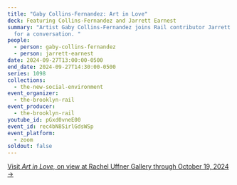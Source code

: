 ```yaml
---
title: "Gaby Collins-Fernandez: Art in Love"
deck: Featuring Collins-Fernandez and Jarrett Earnest
summary: "Artist Gaby Collins-Fernandez joins Rail contributor Jarrett Earnest
  for a conversation. "
people:
  - person: gaby-collins-fernandez
  - person: jarrett-earnest
date: 2024-09-27T13:00:00-0500
end_date: 2024-09-27T14:30:00-0500
series: 1098
collections:
  - the-new-social-environment
event_organizer:
  - the-brooklyn-rail
event_producer:
  - the-brooklyn-rail
youtube_id: pGxd0vneE00
event_id: rec4bN8SirlGdsWSp
event_platform:
  - zoom
soldout: false
---
```

[V﻿isit *Art in Love,* on view at Rachel Uffner Gallery through October 19, 2024 →](https://racheluffnergallery.com/exhibitions/154-upstairs-gallery-gaby-collins-fernandez-art-in-love/)